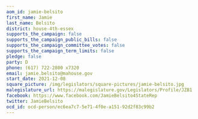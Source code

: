 ```yaml
---
aom_id: jamie-belsito
first_name: Jamie
last_name: Belsito
district: house-4th-essex
supports_the_campaign: false
supports_the_campaign_public_bills: false
supports_the_campaign_committee_votes: false
supports_the_campaign_term_limits: false
pledge: false
party: D
phone: (617) 722-2800 x7320
email: jamie.belsito@mahouse.gov
start_date: 2021-12-08
square_picture: /img/legislators/square-pictures/jamie-belsito.jpg
malegislature_url: https://malegislature.gov/Legislators/Profile/JZB1
facebook: https://www.facebook.com/JamieBelsito4StateRep
twitter: JamieBelsito
ocd_id: ocd-person/ec6ea7c7-5e71-4f0e-a151-92d2f83c99b2
---
```

